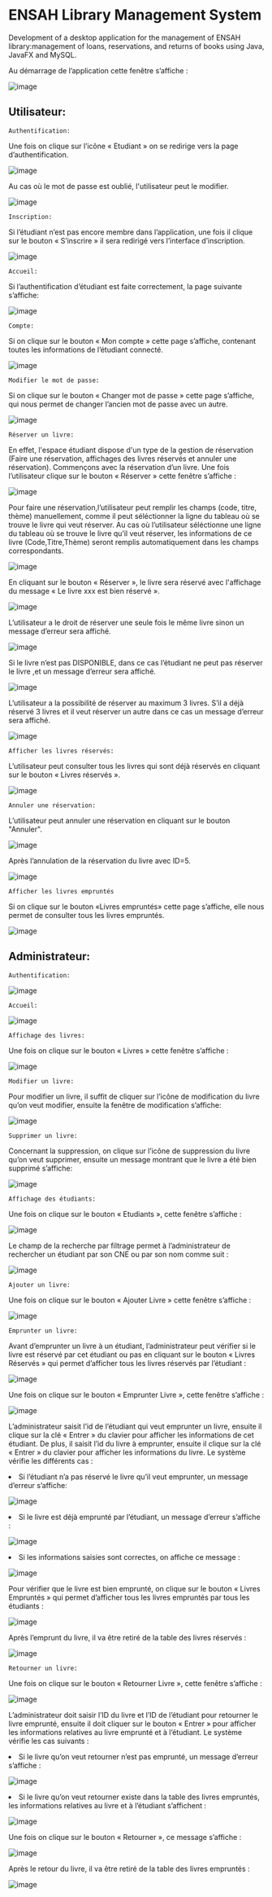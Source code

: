 # ENSAH Library Management System
Development of a desktop application for the management of ENSAH library:management of loans, reservations, and returns of books using Java, JavaFX and MySQL.

Au démarrage de l’application cette fenêtre s’affiche :

![image](https://user-images.githubusercontent.com/78702422/146660740-28a43d45-4225-43eb-bf1d-dfce51997411.png) 

   ## Utilisateur:
  
	Authentification:
Une fois on clique sur l’icône « Etudiant » on se redirige vers la page d’authentification.

![image](https://user-images.githubusercontent.com/78702422/146660759-d0eddc12-e719-43cd-a6c5-9f577e04ef4a.png)

Au cas où le mot de passe est oublié, l'utilisateur peut le modifier.

![image](https://user-images.githubusercontent.com/78702422/146660828-ae3f276c-1e1c-4571-8105-83ef7417e85f.png)

	Inscription:
Si l’étudiant n’est pas encore membre dans l’application, une fois il clique sur le bouton « S’inscrire » il sera redirigé vers l’interface d’inscription.

![image](https://user-images.githubusercontent.com/78702422/146660855-da011215-04f2-4680-9f1d-30f104a42cfa.png)

	Accueil:
Si l’authentification d’étudiant est faite correctement, la page suivante s’affiche:

![image](https://user-images.githubusercontent.com/78702422/146660888-9c4de66a-f92e-4bb0-a969-d51c6865fcc7.png)

	Compte:
Si on clique sur le bouton « Mon compte » cette page s’affiche, contenant toutes les informations de l’étudiant connecté.

![image](https://user-images.githubusercontent.com/78702422/146660897-5b8ee933-800b-490c-abe4-31334a03d9fb.png)

	Modifier le mot de passe:
Si on clique sur le bouton « Changer mot de passe » cette page s’affiche, qui nous permet de changer l’ancien mot de passe avec un autre.

![image](https://user-images.githubusercontent.com/78702422/146660923-2ca142f6-403d-4f5b-a9b4-05e97bdbdcd6.png)

	Réserver un livre:
En effet, l'espace étudiant dispose d'un type de la gestion de réservation (Faire une réservation, affichages des livres réservés et annuler une réservation). Commençons avec la réservation d’un livre.
Une fois l’utilisateur clique sur le bouton « Réserver » cette fenêtre s’affiche :

![image](https://user-images.githubusercontent.com/78702422/146660938-9167dacb-0e15-40b7-99bc-47c4f466d702.png)

Pour faire une réservation,l’utilisateur peut remplir les champs (code, titre, thème) manuellement, comme il peut séléctionner la ligne du tableau où se trouve le livre qui veut réserver.
Au cas où l’utilisateur séléctionne une ligne du tableau où se trouve le livre qu’il veut réserver, les informations de ce livre (Code,Titre,Thème) seront remplis automatiquement dans les champs correspondants.

![image](https://user-images.githubusercontent.com/78702422/146661154-183b671d-1931-4683-b0c0-8db374d62d7e.png)

En cliquant sur le bouton « Réserver », le livre sera réservé avec l'affichage du message « Le livre xxx est bien réservé ».

![image](https://user-images.githubusercontent.com/78702422/146661166-1b155c59-d9db-4412-a7e0-b6ec890e6e88.png)

L’utilisateur a le droit de réserver une seule fois le même livre sinon un message d’erreur sera affiché.

![image](https://user-images.githubusercontent.com/78702422/146661219-cb521984-a789-4805-acf1-ad50954c2325.png)

Si le livre n’est pas DISPONIBLE, dans ce cas l’étudiant ne peut pas réserver le livre ,et un message d’erreur sera affiché.

![image](https://user-images.githubusercontent.com/78702422/146661239-d2fd3d3b-1a08-4cec-b6b0-03b0e66d14f4.png)

L’utilisateur a la possibilité de réserver au maximum 3 livres.
S’il a déjà réservé 3 livres et il veut réserver un autre dans ce cas un message d’erreur sera affiché.

![image](https://user-images.githubusercontent.com/78702422/146661297-abb77b74-5eb8-4466-8d8b-dfe3fd74c294.png)

	Afficher les livres réservés:
L’utilisateur peut consulter tous les livres qui sont déjà réservés en cliquant sur le bouton « Livres réservés ».

![image](https://user-images.githubusercontent.com/78702422/146661321-04e0310b-b723-4957-9b96-f5175e6ff0f7.png)

	Annuler une réservation:
L’utilisateur peut annuler une réservation en cliquant sur le bouton "Annuler".

![image](https://user-images.githubusercontent.com/78702422/146661330-c3369823-863f-4578-8ba9-4b60bc1611a9.png)

Après l’annulation de la réservation du livre avec ID=5.

![image](https://user-images.githubusercontent.com/78702422/146661340-8732097a-4fcc-4e24-98b1-b710cdb8b2d0.png)

	Afficher les livres empruntés
Si on clique sur le bouton «Livres empruntés» cette page s’affiche, elle nous permet de consulter tous les livres empruntés.

![image](https://user-images.githubusercontent.com/78702422/146661436-ce495843-2145-448d-b222-66ee74a34f05.png)


   ## Administrateur:

	Authentification:
	
![image](https://user-images.githubusercontent.com/78702422/146661563-74cc3a4d-337c-4bb9-bb3c-038b1c1ce9ec.png)

	Accueil:
![image](https://user-images.githubusercontent.com/78702422/146661574-21e921e6-b000-4407-98ee-f7280a2e1132.png)

	Affichage des livres:
Une fois on clique sur le bouton « Livres » cette fenêtre s’affiche :

![image](https://user-images.githubusercontent.com/78702422/146661584-c86cab3c-5fcd-4d3a-84d1-503f0a8211c2.png)

	Modifier un livre:
Pour modifier un livre, il suffit de cliquer sur l’icône de modification du livre qu’on veut modifier, ensuite la fenêtre de modification s’affiche:

![image](https://user-images.githubusercontent.com/78702422/146661612-3356b831-859b-4f65-ae58-1f088883b4d0.png)

	Supprimer un livre:
Concernant la suppression, on clique sur l’icône de suppression du livre qu’on veut supprimer, ensuite un message montrant que le livre a été bien supprimé s’affiche:

![image](https://user-images.githubusercontent.com/78702422/146661630-87544ac5-bd4d-461d-85a5-06044de71dd2.png)

	Affichage des étudiants:
Une fois on clique sur le bouton « Etudiants », cette fenêtre s’affiche :

![image](https://user-images.githubusercontent.com/78702422/146661650-06c80056-e1d3-4c69-92db-0a093bcfbb5f.png)

Le champ de la recherche par filtrage permet à l’administrateur de rechercher un étudiant par son CNE ou par son nom comme suit :

![image](https://user-images.githubusercontent.com/78702422/146661655-e84a6bb2-404b-46df-8a68-34262a9024c4.png)

	Ajouter un livre:
Une fois on clique sur le bouton « Ajouter Livre » cette fenêtre s’affiche :

![image](https://user-images.githubusercontent.com/78702422/146661676-7f74769d-db71-40fa-8b99-2115673daef3.png)

	Emprunter un livre:
Avant d’emprunter un livre à un étudiant, l’administrateur peut vérifier si le livre est réservé par cet étudiant ou pas en cliquant sur le bouton « Livres Réservés » qui permet d’afficher tous les livres réservés par l’étudiant :

![image](https://user-images.githubusercontent.com/78702422/146661699-d2d00066-5113-4fca-8de8-c2ed54b82e4d.png)

Une fois on clique sur le bouton « Emprunter Livre », cette fenêtre s’affiche :

![image](https://user-images.githubusercontent.com/78702422/146661705-f8ec90d4-9940-4820-a5e3-7172632d4dde.png)


L’administrateur saisit l’id de l’étudiant qui veut emprunter un livre, ensuite il clique sur la clé « Entrer » du clavier pour afficher les informations de cet étudiant. De plus, il saisit l’id du livre à emprunter, ensuite il clique sur la clé « Entrer » du clavier pour afficher les informations du livre.
Le système vérifie les différents cas :
<li>Si l’étudiant n’a pas réservé le livre qu’il veut emprunter, un message d’erreur s’affiche:</li>

![image](https://user-images.githubusercontent.com/78702422/146661793-932b877a-e96a-4d3f-83e2-05247401ec60.png)

<li>Si le livre est déjà emprunté par l’étudiant, un message d’erreur s’affiche :</li>

![image](https://user-images.githubusercontent.com/78702422/146661801-5ef9e4fd-e4ce-4e2f-8bfa-8289c0af9957.png)

<li>Si les informations saisies sont correctes, on affiche ce message :</li>

![image](https://user-images.githubusercontent.com/78702422/146661883-08421f1b-cef9-4e8e-8bfc-29eb4e832b10.png)

Pour vérifier que le livre est bien emprunté, on clique sur le bouton « Livres Empruntés » qui permet d’afficher tous les livres empruntés par tous les étudiants :

![image](https://user-images.githubusercontent.com/78702422/146661896-edf1ab2b-0a80-4e94-b5c6-2fbff5e36ff1.png)

Après l’emprunt du livre, il va être retiré de la table des livres réservés :

![image](https://user-images.githubusercontent.com/78702422/146661909-63631746-a40c-46af-b1a6-22252912dbdf.png)

	Retourner un livre:
Une fois on clique sur le bouton « Retourner Livre », cette fenêtre s’affiche :

![image](https://user-images.githubusercontent.com/78702422/146661926-73d5256a-38eb-4e7e-a569-41ddd339ecfb.png)


L’administrateur doit saisir l’ID du livre et l’ID de l’étudiant pour retourner le livre emprunté, ensuite il doit cliquer sur le bouton « Entrer » pour afficher les informations relatives au livre emprunté et à l’étudiant. Le système vérifie les cas suivants :
<li>Si le livre qu’on veut retourner n’est pas emprunté, un message d’erreur s’affiche :</li>

![image](https://user-images.githubusercontent.com/78702422/146661933-c7b018d3-1946-46b0-ac26-c1e35ac0ee50.png)

<li>Si le livre qu’on veut retourner existe dans la table des livres empruntés, les informations relatives au livre et à l’étudiant s’affichent :</li>

![image](https://user-images.githubusercontent.com/78702422/146661947-cc33ffaf-824d-40d9-ab6c-6f1384324d5c.png)

Une fois on clique sur le bouton « Retourner », ce message s’affiche :

![image](https://user-images.githubusercontent.com/78702422/146661956-87200567-78bd-493d-aeb0-91768cf37536.png)

Après le retour du livre, il va être retiré de la table des livres empruntés :

![image](https://user-images.githubusercontent.com/78702422/146661961-525aec7e-79a3-430d-b435-aeebcdd342ce.png)















	
